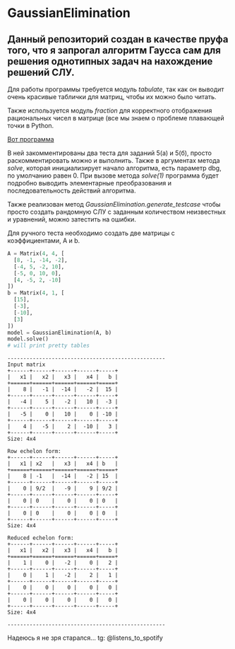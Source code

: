 # GaussianElimination

## Данный репозиторий создан в качестве пруфа того, что я запрогал алгоритм Гаусса сам для решения однотипных задач на нахождение решений СЛУ.

Для работы программы требуется модуль _tabulate_, так как он выводит очень красивые таблички для матриц, чтобы их можно было читать.

Также используется модуль _fraction_ для корректного отображения рациональных чисел в матрице (все мы знаем о проблеме плавающей точки в Python.

[Вот программа](https://github.com/listens-to-spotify/GaussianElimination/blob/main/matrix.py)

В ней закомментированы два теста для заданий 5(а) и 5(б), просто раскомментировать можно и выполнить. Также в аргументах метода *solve*, которая инициализирует начало алгоритма, есть параметр dbg, по умолчанию равен 0. При вызове метода *solve(1)* программа будет подробно выводить элементарные преобразования и последовательность действий алгоритма.

Также реализован метод *GaussianElimination.generate_testcase* чтобы просто создать рандомную СЛУ с заданным количеством неизвестных и уравнений, можно затестить на ошибки.

Для ручного теста необходимо создать две матрицы с коэффициентами, A и b.

```Python
A = Matrix(4, 4, [
  [8, -1, -14, -2],
  [-4, 5, -2, 10],
  [-5, 0, 10, 0],
  [4, -5, 2, -10]
])
b = Matrix(4, 1, [
  [15],
  [-3],
  [-10],
  [3]
])
model = GaussianElimination(A, b)
model.solve()
# will print pretty tables
```
```
--------------------------------------------------
Input matrix
+------+------+------+------+-----+
|   x1 |   x2 |   x3 |   x4 |   b |
+======+======+======+======+=====+
|    8 |   -1 |  -14 |   -2 |  15 |
+------+------+------+------+-----+
|   -4 |    5 |   -2 |   10 |  -3 |
+------+------+------+------+-----+
|   -5 |    0 |   10 |    0 | -10 |
+------+------+------+------+-----+
|    4 |   -5 |    2 |  -10 |   3 |
+------+------+------+------+-----+
Size: 4x4

Row echelon form:
+------+------+------+------+-----+
|   x1 | x2   |   x3 |   x4 | b   |
+======+======+======+======+=====+
|    8 | -1   |  -14 |   -2 | 15  |
+------+------+------+------+-----+
|    0 | 9/2  |   -9 |    9 | 9/2 |
+------+------+------+------+-----+
|    0 | 0    |    0 |    0 | 0   |
+------+------+------+------+-----+
|    0 | 0    |    0 |    0 | 0   |
+------+------+------+------+-----+
Size: 4x4

Reduced echelon form:
+------+------+------+------+-----+
|   x1 |   x2 |   x3 |   x4 |   b |
+======+======+======+======+=====+
|    1 |    0 |   -2 |    0 |   2 |
+------+------+------+------+-----+
|    0 |    1 |   -2 |    2 |   1 |
+------+------+------+------+-----+
|    0 |    0 |    0 |    0 |   0 |
+------+------+------+------+-----+
|    0 |    0 |    0 |    0 |   0 |
+------+------+------+------+-----+
Size: 4x4

--------------------------------------------------
```
Надеюсь я не зря старался...
tg: @listens_to_spotify

